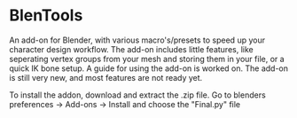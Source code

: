 # BlenTools
An add-on for Blender, with various macro's/presets to speed up your character design workflow.
The add-on includes little features, like seperating vertex groups from your mesh and storing them in your file, or a quick IK bone setup. A guide for using the add-on is worked on. The add-on is still very new, and most features are not ready yet.



To install the addon, download and extract the .zip file. Go to blenders preferences -> Add-ons -> Install and choose the "Final.py" file
